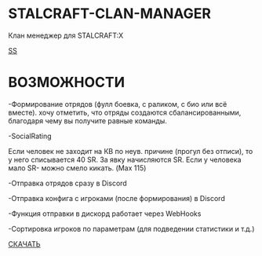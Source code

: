 # STALCRAFT-CLAN-MANAGER
Клан менеджер для STALCRAFT:X

[SS](https://raw.githubusercontent.com/AikoSimidzu/STALCRAFT-CLAN-MANAGER/blob/main/screen.png)

# ВОЗМОЖНОСТИ
-Формирование отрядов (фулл боевка, с раликом, с био или всё вместе). 
хочу отметить, что отряды создаются сбалансированными, благодаря чему вы получите равные команды.

-SocialRating

Если человек не заходит на КВ по неув. причине (прогул без отписи), то у него списывается 40 SR.
За явку начисляются SR. Если у человека мало SR- можно смело кикать. (Max 115)

-Отправка отрядов сразу в Discord

-Отправка конфига с игроками (после формирования) в Discord 

-Функция отправки в дискорд работает через WebHooks

-Сортировка игроков по параметрам (для подведении статистики и т.д.)

[СКАЧАТЬ](https://github.com/AikoSimidzu/STALCRAFT-CLAN-MANAGER/releases/download/1.0.1/StalcraftClanManager.rar)
